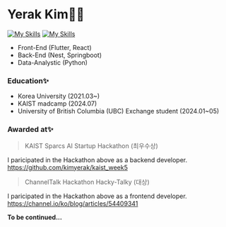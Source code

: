 # Yerak Kim👩‍💻
[![My Skills](https://skillicons.dev/icons?i=flutter,react,nest,py,aws)](https://skillicons.dev)
[![My Skills](https://skillicons.dev/icons?i=java,nodejs,figma,js,html,css,&theme=light)](https://skillicons.dev)
- Front-End (Flutter, React)
- Back-End (Nest, Springboot)
- Data-Analystic (Python)

### Education✨

- Korea University (2021.03~)
- KAIST madcamp (2024.07)
- University of British Columbia (UBC) Exchange student (2024.01~05)

### Awarded at✨

> KAIST Sparcs AI Startup Hackathon (최우수상)


I paricipated in the Hackathon above as a backend developer. https://github.com/kimyerak/kaist_week5
> ChannelTalk Hackathon Hacky-Talky (대상)


I paricipated in the Hackathon above as a frontend developer. https://channel.io/ko/blog/articles/54409341




**To be continued...**
